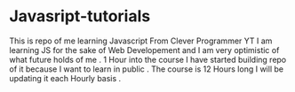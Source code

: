 # Javasript-tutorials
This is repo of me learning Javascript From Clever Programmer YT
I am learning JS for the sake of Web Developement and I am very optimistic of what future holds of me .
1 Hour into the course I have started building repo of it because I want to learn in public .
The course is 12 Hours long
I will be updating it each Hourly basis .
